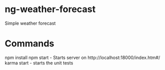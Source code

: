 # ng-weather-forecast
Simple weather forecast

# Commands
npm install
npm start - Starts server on http://localhost:18000/index.htm#/
karma start - starts the unit tests
